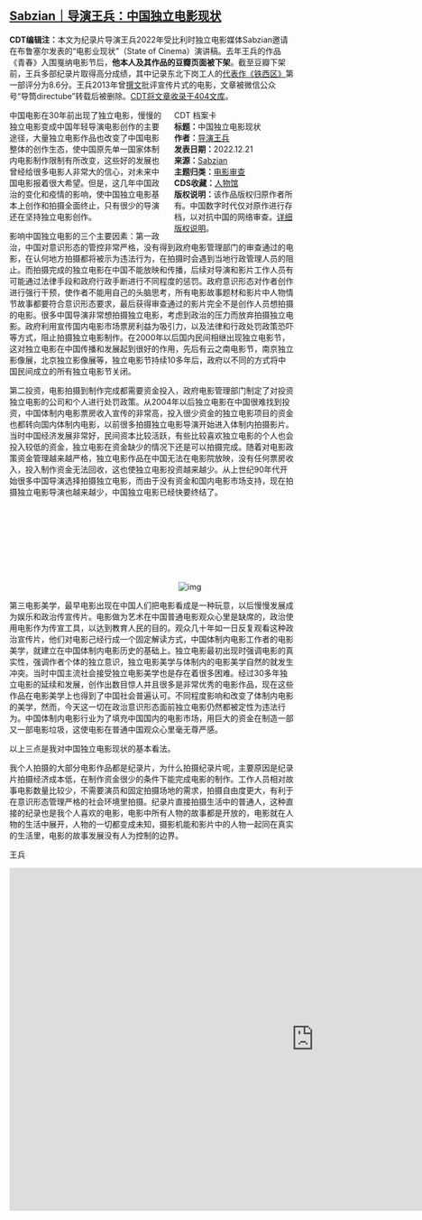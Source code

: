 <!--1736989675000-->
[Sabzian｜导演王兵：中国独立电影现状](https://chinadigitaltimes.net/chinese/715097.html)
------

<p><strong>CDT编辑注：</strong>本文为纪录片导演王兵2022年受比利时独立电影媒体Sabzian邀请在布鲁塞尔发表的“电影业现状”（State of Cinema）演讲稿。去年王兵的作品《青春》入围戛纳电影节后，<strong>他本人及其作品的豆瓣页面被下架</strong>。截至豆瓣下架前，王兵多部纪录片取得高分成绩，其中记录东北下岗工人的<a href="https://web.archive.org/web/20230720080330/https://movie.douban.com/subject/1309215/" title="代表作《铁西区》">代表作《铁西区》</a>第一部评分为8.6分。王兵2013年曾<a href="https://chinadigitaltimes.net/chinese/695003.html" title="撰文">撰文</a>批评宣传片式的电影，文章被微信公众号“导筒directube”转载后被删除。<a href="https://chinadigitaltimes.net/chinese/695003.html" title="CDT将文章收录于404文库">CDT将文章收录于404文库</a>。</p><div style="width:42%;float:right;padding-left:20px"><div class="su-spoiler su-spoiler-style-fancy su-spoiler-icon-chevron-circle" data-scroll-offset="0" data-anchor-in-url="no"><div class="su-spoiler-title" tabindex="0" role="button"><span class="su-spoiler-icon"></span>CDT 档案卡</div><div class="su-spoiler-content su-u-clearfix su-u-trim"><strong>标题：</strong>中国独立电影现状<br><strong>作者：</strong><a href="https://chinadigitaltimes.net/chinese/search_gcse?q=%E7%8E%8B%E5%85%B5" target="_blank">导演王兵</a><br><strong>发表日期：</strong>2022.12.21<br><strong>来源：</strong><a href="https://sabzian.be/text/state-of-cinema-2022" target="_blank">Sabzian</a><br><strong>主题归类：</strong><a href="https://chinadigitaltimes.net/space/电影审查" target="_blank">电影审查</a><br><strong>CDS收藏：</strong><a href="https://chinadigitaltimes.net/space/%E4%BA%BA%E7%89%A9%E9%A6%86" target="_blank" rel="noopener">人物馆</a><br><strong>版权说明：</strong>该作品版权归原作者所有。中国数字时代仅对原作进行存档，以对抗中国的网络审查。<a href="https://chinadigitaltimes.net/chinese/copyright">详细版权说明</a>。</div></div></div><p>中国电影在30年前出现了独立电影，慢慢的独立电影变成中国年轻导演电影创作的主要途径，大量独立电影作品也改变了中国电影整体的创作生态，使中国原先单一国家体制内电影制作限制有所改变，这些好的发展也曾经给很多电影人非常大的信心，对未来中国电影报着很大希望。但是，这几年中国政治的变化和疫情的影响，使中国独立电影基本上创作和拍摄全面终止，只有很少的导演还在坚持独立电影创作。</p><p>影响中国独立电影的三个主要因素：第一政治，中国对意识形态的管控非常严格，没有得到政府电影管理部门的审查通过的电影，在认何地方拍摄都将被示为违法行为，在拍摄时会遇到当地行政管理人员的阻止。而拍摄完成的独立电影在中国不能放映和传播，后续对导演和影片工作人员有可能通过法律手段和政府行政手断进行不同程度的惩罚。政府意识形态对作者创作进行强行干预，使作者不能用自己的头脑思考，所有电影故事题材和影片中人物情节故事都要符合意识形态要求，最后获得审查通过的影片完全不是创作人员想拍摄的电影。很多中国导演非常想拍摄独立电影，考虑到政治的压力而放弃拍摄独立电影。政府利用宣传国内电影市场票房利益为吸引力，以及法律和行政处罚政策恐吓等方式，阻止拍摄独立电影制作。在2000年以后国内民间相继出现独立电影节，这对独立电影在中国传播和发展起到很好的作用，先后有云之南电影节，南京独立影像展，北京独立影像展等，独立电影节持续10多年后，政府以不同的方式将中国民间成立的所有独立电影节关闭。</p><p>第二投资，电影拍摄到制作完成都需要资金投入，政府电影管理部门制定了对投资独立电影的公司和个人进行处罚政策。从2004年以后独立电影在中国很难找到投资，中国体制内电影票房收入宣传的非常高，投入很少资金的独立电影项目的资金也都转向国内体制内电影，以前很多拍摄独立电影导演开始进入体制内拍摄影片。当时中国经济发展非常好，民间资本比较活跃，有些比较喜欢独立电影的个人也会投入较低的资金，独立电影在资金缺少的情况下还是可以拍摄完成。随着对电影政策资金管理越来越严格，独立电影作品在中国无法在电影院放映，没有任何票房收入，投入制作资金无法回收，这也使独立电影投资越来越少。从上世纪90年代开始很多中国导演选择拍摄独立电影，而由于没有资金和国内电影市场支持，现在拍摄独立电影导演也越来越少，中国独立电影已经快要终结了。</p><p><img decoding="async" src="data:image/svg+xml,%3Csvg%20xmlns='http://www.w3.org/2000/svg'%20viewBox='0%200%200%200'%3E%3C/svg%3E" alt="img" data-lazy-src="https://chinadigitaltimes.net/chinese/files/2025/01/post-715097-67885b909289a."><noscript><img decoding="async" src="https://chinadigitaltimes.net/chinese/files/2025/01/post-715097-67885b909289a." alt="img"></noscript></p><p>第三电影美学，最早电影出现在中国人们把电影看成是一种玩意，以后慢慢发展成为娱乐和政治传宣传片。电影做为艺术在中国普通电影观众心里是缺席的，政治使用电影作为传宣工具，以达到教育人民的目的。观众几十年如一日反复观看这种政治宣传片，他们对电影己经行成一个固定解读方式，中国体制内电影工作者的电影美学，就建立在中国体制内电影历史的基础上。独立电影最初出现时强调电影的真实性，强调作者个体的独立意识，独立电影美学与体制内的电影美学自然的就发生冲突。当时中国主流社会接受独立电影美学也是存在着很多困难。经过30多年独立电影的延续和发展，创作出数目惊人并且很多是非常优秀的电影作品，现在这些作品在电影美学上也得到了中国社会普遍认可。不同程度影响和改变了体制内电影的美学，然而，今天这一切在政治意识形态面前独立电影仍然都被定性为违法行为。中国体制内电影行业为了填充中国国内的电影市场，用巨大的资金在制造一部又一部电影垃圾，这使电影在普通中国观众心里毫无尊严感。</p><p>以上三点是我对中国独立电影现状的基本看法。</p><p>我个人拍摄的大部分电影作品都是纪录片，为什么拍摄纪录片呢，主要原因是纪录片拍摄经济成本低，在制作资金很少的条件下能完成电影的制作。工作人员相对故事电影数量比较少，不需要演员和固定拍摄场地的需求，拍摄自由度更大，有利于在意识形态管理严格的社会环境里拍摄。纪录片直接拍摄生活中的普通人，这种直接的纪录也是我个人喜欢的电影，电影中所有人物的故事都是开放的，电影就在人物的生活中展开，人物的一切都变成未知，摄影机能和影片中的人物一起同在真实的生活里，电影的故事发展没有人为控制的边界。</p><p>王兵</p><p><iframe title="State of Cinema 2022 / Wang Bing" width="1080" height="608" src="https://www.youtube.com/embed/2H27Anq63Ag?feature=oembed" frameborder="0" allow="accelerometer; autoplay; clipboard-write; encrypted-media; gyroscope; picture-in-picture; web-share" referrerpolicy="strict-origin-when-cross-origin" allowfullscreen=""></iframe></p><div class="addtoany_share_save_container addtoany_content addtoany_content_bottom"><div class="a2a_kit a2a_kit_size_32 addtoany_list" data-a2a-url="https://chinadigitaltimes.net/chinese/715097.html" data-a2a-title="Sabzian｜导演王兵：中国独立电影现状"><a class="a2a_button_facebook" href="https://www.addtoany.com/add_to/facebook?linkurl=https%3A%2F%2Fchinadigitaltimes.net%2Fchinese%2F715097.html&amp;linkname=Sabzian%EF%BD%9C%E5%AF%BC%E6%BC%94%E7%8E%8B%E5%85%B5%EF%BC%9A%E4%B8%AD%E5%9B%BD%E7%8B%AC%E7%AB%8B%E7%94%B5%E5%BD%B1%E7%8E%B0%E7%8A%B6" title="Facebook" rel="nofollow noopener" target="_blank"></a><a class="a2a_button_twitter" href="https://www.addtoany.com/add_to/twitter?linkurl=https%3A%2F%2Fchinadigitaltimes.net%2Fchinese%2F715097.html&amp;linkname=Sabzian%EF%BD%9C%E5%AF%BC%E6%BC%94%E7%8E%8B%E5%85%B5%EF%BC%9A%E4%B8%AD%E5%9B%BD%E7%8B%AC%E7%AB%8B%E7%94%B5%E5%BD%B1%E7%8E%B0%E7%8A%B6" title="Twitter" rel="nofollow noopener" target="_blank"></a><a class="a2a_button_telegram" href="https://www.addtoany.com/add_to/telegram?linkurl=https%3A%2F%2Fchinadigitaltimes.net%2Fchinese%2F715097.html&amp;linkname=Sabzian%EF%BD%9C%E5%AF%BC%E6%BC%94%E7%8E%8B%E5%85%B5%EF%BC%9A%E4%B8%AD%E5%9B%BD%E7%8B%AC%E7%AB%8B%E7%94%B5%E5%BD%B1%E7%8E%B0%E7%8A%B6" title="Telegram" rel="nofollow noopener" target="_blank"></a><a class="a2a_button_reddit" href="https://www.addtoany.com/add_to/reddit?linkurl=https%3A%2F%2Fchinadigitaltimes.net%2Fchinese%2F715097.html&amp;linkname=Sabzian%EF%BD%9C%E5%AF%BC%E6%BC%94%E7%8E%8B%E5%85%B5%EF%BC%9A%E4%B8%AD%E5%9B%BD%E7%8B%AC%E7%AB%8B%E7%94%B5%E5%BD%B1%E7%8E%B0%E7%8A%B6" title="Reddit" rel="nofollow noopener" target="_blank"></a><a class="a2a_button_whatsapp" href="https://www.addtoany.com/add_to/whatsapp?linkurl=https%3A%2F%2Fchinadigitaltimes.net%2Fchinese%2F715097.html&amp;linkname=Sabzian%EF%BD%9C%E5%AF%BC%E6%BC%94%E7%8E%8B%E5%85%B5%EF%BC%9A%E4%B8%AD%E5%9B%BD%E7%8B%AC%E7%AB%8B%E7%94%B5%E5%BD%B1%E7%8E%B0%E7%8A%B6" title="WhatsApp" rel="nofollow noopener" target="_blank"></a><a class="a2a_button_email" href="https://www.addtoany.com/add_to/email?linkurl=https%3A%2F%2Fchinadigitaltimes.net%2Fchinese%2F715097.html&amp;linkname=Sabzian%EF%BD%9C%E5%AF%BC%E6%BC%94%E7%8E%8B%E5%85%B5%EF%BC%9A%E4%B8%AD%E5%9B%BD%E7%8B%AC%E7%AB%8B%E7%94%B5%E5%BD%B1%E7%8E%B0%E7%8A%B6" title="Email" rel="nofollow noopener" target="_blank"></a><a class="a2a_button_copy_link" href="https://www.addtoany.com/add_to/copy_link?linkurl=https%3A%2F%2Fchinadigitaltimes.net%2Fchinese%2F715097.html&amp;linkname=Sabzian%EF%BD%9C%E5%AF%BC%E6%BC%94%E7%8E%8B%E5%85%B5%EF%BC%9A%E4%B8%AD%E5%9B%BD%E7%8B%AC%E7%AB%8B%E7%94%B5%E5%BD%B1%E7%8E%B0%E7%8A%B6" title="Copy Link" rel="nofollow noopener" target="_blank"></a><a class="a2a_dd addtoany_share_save addtoany_share" href="https://www.addtoany.com/share"></a></div></div>
